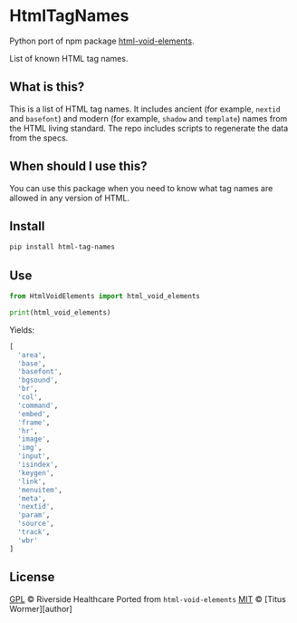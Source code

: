 # HtmlTagNames

Python port of npm package [html-void-elements](https://www.npmjs.com/package/html-void-elements).

List of known HTML tag names.

## What is this?

This is a list of HTML tag names.
It includes ancient (for example, `nextid` and `basefont`) and modern (for
example, `shadow` and `template`) names from the HTML living standard.
The repo includes scripts to regenerate the data from the specs.

## When should I use this?

You can use this package when you need to know what tag names are allowed in
any version of HTML.

## Install

```sh
pip install html-tag-names
```

## Use

```py
from HtmlVoidElements import html_void_elements

print(html_void_elements)
```

Yields:

```py
[
  'area',
  'base',
  'basefont',
  'bgsound',
  'br',
  'col',
  'command',
  'embed',
  'frame',
  'hr',
  'image',
  'img',
  'input',
  'isindex',
  'keygen',
  'link',
  'menuitem',
  'meta',
  'nextid',
  'param',
  'source',
  'track',
  'wbr'
]
```
## License

[GPL][license] © Riverside Healthcare
Ported from `html-void-elements` [MIT][license] © [Titus Wormer][author]

[license]: LICENSE